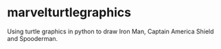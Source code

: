 # marvelturtlegraphics

Using turtle graphics in python to draw Iron Man, Captain America Shield and Spooderman.
